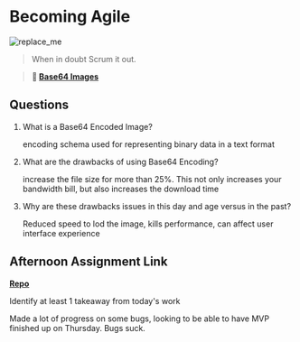 # Becoming Agile

![replace_me](https://codeworks.blob.core.windows.net/public/assets/img/illustrations/placeholder.svg)

> When in doubt Scrum it out.

> **📖 [Base64 Images](https://codeworksacademy.com/fs-student-guide/resources/wk8-9/06-Base64)**

## Questions

1. What is a Base64 Encoded Image?

    encoding schema used for representing binary data in a text format

2. What are the drawbacks of using Base64 Encoding?

    increase the file size for more than 25%. This not only increases your bandwidth bill, but also increases the download time

3. Why are these drawbacks issues in this day and age versus in the past?

    Reduced speed to lod the image, kills performance, can affect user interface experience
## Afternoon Assignment Link

**[Repo](https://github.com/kyleem20//gameCloset)**

Identify at least 1 takeaway from today's work

Made a lot of progress on some bugs, looking to be able to have MVP finished up on Thursday. Bugs suck.